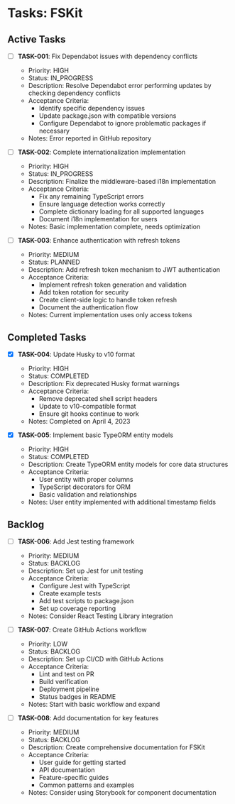 # Tasks: FSKit

## Active Tasks

- [ ] **TASK-001**: Fix Dependabot issues with dependency conflicts

  - Priority: HIGH
  - Status: IN_PROGRESS
  - Description: Resolve Dependabot error performing updates by checking dependency conflicts
  - Acceptance Criteria:
    - Identify specific dependency issues
    - Update package.json with compatible versions
    - Configure Dependabot to ignore problematic packages if necessary
  - Notes: Error reported in GitHub repository

- [ ] **TASK-002**: Complete internationalization implementation

  - Priority: HIGH
  - Status: IN_PROGRESS
  - Description: Finalize the middleware-based i18n implementation
  - Acceptance Criteria:
    - Fix any remaining TypeScript errors
    - Ensure language detection works correctly
    - Complete dictionary loading for all supported languages
    - Document i18n implementation for users
  - Notes: Basic implementation complete, needs optimization

- [ ] **TASK-003**: Enhance authentication with refresh tokens
  - Priority: MEDIUM
  - Status: PLANNED
  - Description: Add refresh token mechanism to JWT authentication
  - Acceptance Criteria:
    - Implement refresh token generation and validation
    - Add token rotation for security
    - Create client-side logic to handle token refresh
    - Document the authentication flow
  - Notes: Current implementation uses only access tokens

## Completed Tasks

- [x] **TASK-004**: Update Husky to v10 format

  - Priority: HIGH
  - Status: COMPLETED
  - Description: Fix deprecated Husky format warnings
  - Acceptance Criteria:
    - Remove deprecated shell script headers
    - Update to v10-compatible format
    - Ensure git hooks continue to work
  - Notes: Completed on April 4, 2023

- [x] **TASK-005**: Implement basic TypeORM entity models
  - Priority: HIGH
  - Status: COMPLETED
  - Description: Create TypeORM entity models for core data structures
  - Acceptance Criteria:
    - User entity with proper columns
    - TypeScript decorators for ORM
    - Basic validation and relationships
  - Notes: User entity implemented with additional timestamp fields

## Backlog

- [ ] **TASK-006**: Add Jest testing framework

  - Priority: MEDIUM
  - Status: BACKLOG
  - Description: Set up Jest for unit testing
  - Acceptance Criteria:
    - Configure Jest with TypeScript
    - Create example tests
    - Add test scripts to package.json
    - Set up coverage reporting
  - Notes: Consider React Testing Library integration

- [ ] **TASK-007**: Create GitHub Actions workflow

  - Priority: LOW
  - Status: BACKLOG
  - Description: Set up CI/CD with GitHub Actions
  - Acceptance Criteria:
    - Lint and test on PR
    - Build verification
    - Deployment pipeline
    - Status badges in README
  - Notes: Start with basic workflow and expand

- [ ] **TASK-008**: Add documentation for key features
  - Priority: MEDIUM
  - Status: BACKLOG
  - Description: Create comprehensive documentation for FSKit
  - Acceptance Criteria:
    - User guide for getting started
    - API documentation
    - Feature-specific guides
    - Common patterns and examples
  - Notes: Consider using Storybook for component documentation
